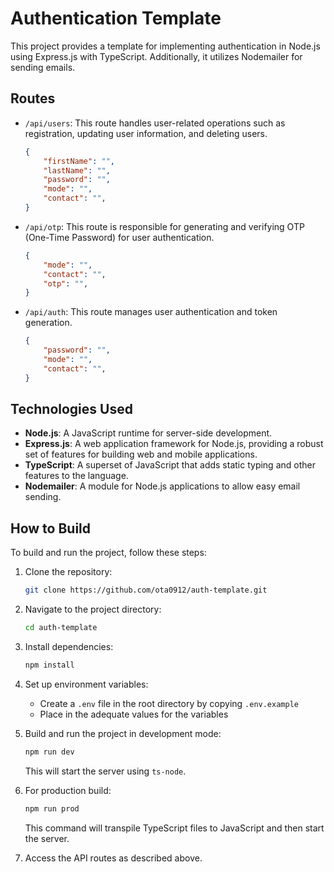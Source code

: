 # Authentication Template

This project provides a template for implementing authentication in Node.js using Express.js with TypeScript. Additionally, it utilizes Nodemailer for sending emails.

## Routes

- `/api/users`: This route handles user-related operations such as registration, updating user information, and deleting users.
    ```json
    {
        "firstName": "",
        "lastName": "",
        "password": "",
        "mode": "",
        "contact": "",
    }
    ```
- `/api/otp`: This route is responsible for generating and verifying OTP (One-Time Password) for user authentication.
    ```json
    {
        "mode": "",
        "contact": "",
        "otp": "",
    }
    ```
- `/api/auth`: This route manages user authentication and token generation.
    ```json
    {
        "password": "",
        "mode": "",
        "contact": "",
    }
    ```

## Technologies Used

- **Node.js**: A JavaScript runtime for server-side development.
- **Express.js**: A web application framework for Node.js, providing a robust set of features for building web and mobile applications.
- **TypeScript**: A superset of JavaScript that adds static typing and other features to the language.
- **Nodemailer**: A module for Node.js applications to allow easy email sending.

## How to Build

To build and run the project, follow these steps:

1. Clone the repository:

   ```bash
   git clone https://github.com/ota0912/auth-template.git
   ```

2. Navigate to the project directory:

   ```bash
   cd auth-template
   ```

3. Install dependencies:

   ```bash
   npm install
   ```

4. Set up environment variables:

   - Create a `.env` file in the root directory by copying `.env.example`
   - Place in the adequate values for the variables


5. Build and run the project in development mode:

   ```bash
   npm run dev
   ```

   This will start the server using `ts-node`.

6. For production build:

   ```bash
   npm run prod
   ```

   This command will transpile TypeScript files to JavaScript and then start the server.

7. Access the API routes as described above.
